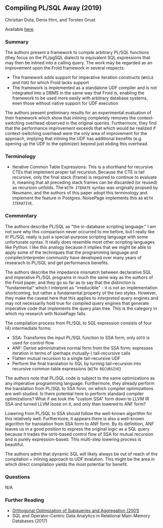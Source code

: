 ## Compiling PL/SQL Away (2019)

Christian Duta, Denis Hirn, and Torsten Grust

Available [here](https://db.inf.uni-tuebingen.de/staticfiles/publications/compiling-PLSQL-away.pdf).

### Summary

The authors present a framework to compile arbitrary PL/SQL functions (they focus on the PL/pgSQL dialect) to equivalent SQL expressions that may then be inlined into a calling query. The work may be regarded as an improvement upon the Froid framework in several respects:
- The framework adds support for imperative iteration constructs (`WHILE` and `FOR`) for which Froid lacks support
- The framework is implemented as a standalone UDF compiler and is not integrated into a DBMS in the same way that Froid is, enabling the framework to be used more easily with arbitrary database systems, even those without native support for UDF execution

The authors present preliminary results for an experimental evaluation of their framework which show that inlining completely removes the context-switching overhead observed in the original queries. Furthermore, they find that the performance improvement exceeds that which would be realized if context-switching overhead were the only area of improvement for the approach, implying that inlining the UDF has additional benefits (e.g. opening up the UDF to the optimizer) beyond just eliding this overhead.

### Terminology

- Iterative Common Table Expressions: This is a shorthand for recursive CTEs that implement proper tail recursion. Because the CTE is tail recursive, only the final stack (frame) is required to continue to evaluate it, meaning that all preceding stack frames can be discarded (or reused) as recursion unfolds. The `WITH ITERATE` syntax was originally propsed by Neumann, and the authors of this paper adopt this terminology and implement the feature in Postgres. NoisePage implements this as `WITH ITERATIVE`.

### Commentary

The authors describe PL/SQL as "the in-database scripting language." I am not sure why this comparison never occurred to me before, but I really like it! PL/SQL really is just a special-purpose scripting language with some unfortunate syntax. It really does resemble most other scripting languages like Python. I like this analogy because it implies that we might be able to apply some of the techniques that the programming language and compiler/interpreter community have developed over many years of researach to PL/SQL and get performance benefits.

The authors describe the impedance mismatch between declarative SQL and imperative PL/SQL programs in much the same way as the authors of the Froid paper, and they go so far as to say that the distincton is "fundamental" which I interpret as "irreducible" - it is not an implementation shortcoming, but rather a fundamental property of the two styles. However, they make the caveat here that this applies to _interpreted_ query engines and may not necessarily hold true for compiled query engines that generate imperative code that implements the query plan tree. This is the category in which my research with NoisePage falls. 

The compilation process from PL/SQL to SQL expression consists of four (4) intermediate forms:
- SSA: Transforms the input PL/SQL function to SSA form; only `GOTO` is used for control flow
- ANF: Derive administrative normal form from the SSA form; expresses iteration in terms of (perhaps mutually-) tail-recursive calls
- Flatten mutual recursion to a single tail-recursive UDF
- Perform the final translation to SQL by turning tail-recursion into recursive common table expressions (`WITH RECURSIVE`)

The authors note that PL/SQL code is subject to the same optimizations as any imperative programming language. Furthermore, they already perform the translation from PL/SQL to SSA form, on which compiler optimizations are well-studied. Is there potential here to perform standard compiler optimizations? What if we took the "custom SSA" form down to LLVM IR SSA and turned LLVM loose on it, and only then lowered to ANF form?

Lowering from PL/SQL to SSA should follow the well-known algorithm for this relatively well. Furthermore, it appears there is also a well-known algorithm for translation from SSA form to ANF form. By its definition, ANF leaves us in a good position to express the original logic as a SQL query because it trades the `GOTO`-based control flow of SSA for mutual recursion and is purely expression-based. This multi-step lowering process is beautiful.

The authors admit that dynamic SQL will likely always be out of reach of the compilation + inlining approach to UDF evalution. This might be the area in which direct compilation yields the most potential for benefit.

### Questions

N/A

### Further Reading

- [Orthogonal Optimization of Subqueries and Aggregation (2001)](../optimization/OrthogonalOptimizationSubqueries.md)
- SQL and Operator-Centric Data Analytics in Relational Main-Memory Databases (2017)
